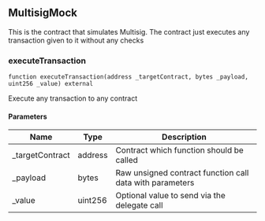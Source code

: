 ## MultisigMock

This is the contract that simulates Multisig. The contract just executes any transaction given to it without
any checks

### executeTransaction

```solidity
function executeTransaction(address _targetContract, bytes _payload, uint256 _value) external
```

Execute any transaction to any contract

#### Parameters

| Name | Type | Description |
| ---- | ---- | ----------- |
| _targetContract | address | Contract which function should be called |
| _payload | bytes | Raw unsigned contract function call data with parameters |
| _value | uint256 | Optional value to send via the delegate call |


